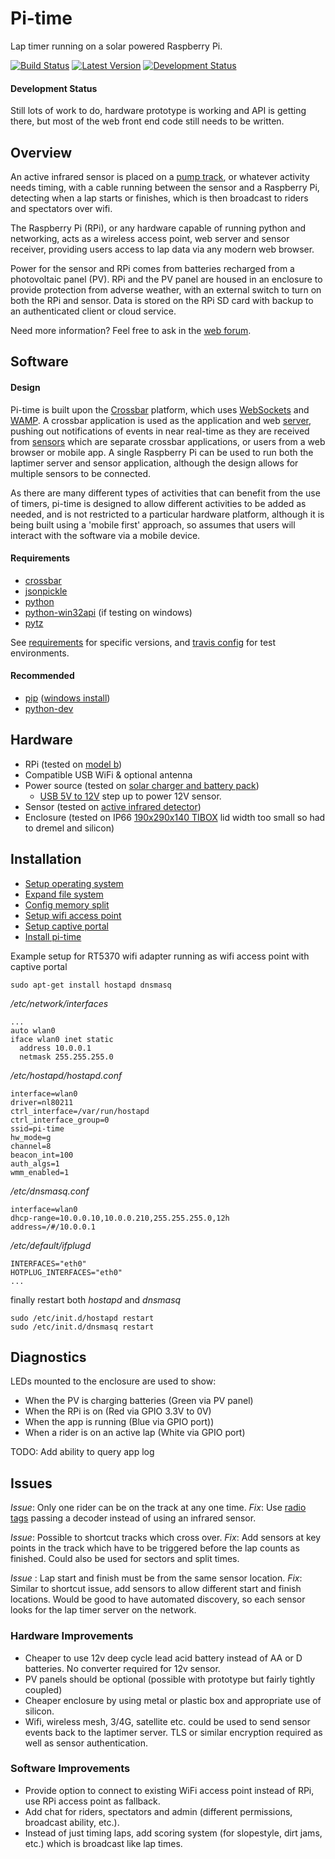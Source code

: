 # Pi-time

Lap timer running on a solar powered Raspberry Pi.

[![Build Status](https://travis-ci.org/si618/pi-time.svg?branch=master)](https://travis-ci.org/si618/pi-time)&nbsp;[![Latest Version](https://pypip.in/version/pi-time/badge.svg)](https://pypi.python.org/pypi/pi-time/)&nbsp;[![Development Status](https://pypip.in/status/pi-time/badge.svg)](https://pypi.python.org/pypi/pi-time/)

#### Development Status

Still lots of work to do, hardware prototype is working and API is getting there, but most of the web front end code still needs to be written.

## Overview

An active infrared sensor is placed on a [pump track](http://adventuresportsjournal.com/biking/pumpin-an-introduction-to-the-world-of-pump-tracks), or whatever activity needs timing, with a cable running between the sensor and a Raspberry Pi, detecting when a lap starts or finishes, which is then broadcast to riders and spectators over wifi.

The Raspberry Pi (RPi), or any hardware capable of running python and networking, acts as a wireless access point, web server and sensor receiver, providing users access to lap data via any modern web browser.

Power for the sensor and RPi comes from batteries recharged from a photovoltaic panel (PV). RPi and the PV panel are housed in an enclosure to provide protection from adverse weather, with an external switch to turn on both the RPi and sensor. Data is stored on the RPi SD card with backup to an authenticated client or cloud service.

Need more information?  Feel free to ask in the [web forum](https://groups.google.com/forum/#!forum/pi-time).  

## Software

#### Design

Pi-time is built upon the [Crossbar](http://crossbar.io/) platform, which uses [WebSockets](http://tools.ietf.org/html/rfc6455) and [WAMP](http://wamp.ws). A crossbar application is used as the application and web [server](https://github.com/si618/pi-time/tree/master/pi_time/laptimer), pushing out notifications of events in near real-time as they are received from [sensors](https://github.com/si618/pi-time/tree/master/pi_time/sensor) which are separate crossbar applications, or users from a web browser or mobile app. A single Raspberry Pi can be used to run both the laptimer server and sensor application, although the design allows for multiple sensors to be connected.

As there are many different types of activities that can benefit from the use of timers, pi-time is designed to allow different activities to be added as needed, and is not restricted to a particular hardware platform, although it is being built using a 'mobile first' approach, so assumes that users will interact with the software via a mobile device.  

#### Requirements

* [crossbar](http://crossbar.io/)
* [jsonpickle](https://github.com/jsonpickle/jsonpickle)
* [python](http://python.org/download/)
* [python-win32api](http://sourceforge.net/projects/pywin32/) (if testing on windows)
* [pytz](http://pytz.sourceforge.net/)

See [requirements](https://github.com/si618/pi-time/blob/master/requirements.txt) for specific versions, and [travis config](https://github.com/si618/pi-time/blob/master/.travis.yml) for test environments.


#### Recommended

* [pip](http://www.pip-installer.org/en/latest/installing.html) ([windows install](http://stackoverflow.com/a/12476379/44540))
* [python-dev](http://packages.debian.org/wheezy/python-dev)


## Hardware

* RPi (tested on [model b](http://au.element14.com/Raspberry_Pi))
* Compatible USB WiFi & optional antenna
* Power source (tested on [solar charger and battery pack](http://cgi.cottonpickers.plus.com/~cottonpickers/forum/viewtopic.php?f=2&t=474&sid=ec0e5edc2965ab799801f71ed28f6c23))
  * [USB 5V to 12V](http://www.ebay.com.au/itm/271176652645?ssPageName=STRK:MEWNX:IT&_trksid=p3984.m1497.l2649) step up to power 12V sensor.
* Sensor (tested on [active infrared detector](http://www.ebay.com.au/itm/350771078173?ssPageName=STRK:MEWNX:IT&_trksid=p3984.m1497.l2649))
* Enclosure (tested on IP66 [190x290x140 TIBOX](http://www.ebay.com.au/itm/121133523629?ssPageName=STRK:MEWNX:IT&_trksid=p3984.m1497.l2649) lid width too small so had to dremel and silicon)

## Installation

* [Setup operating system](http://www.raspberrypi.org/downloads)
* [Expand file system](http://elinux.org/RPi_raspi-config#expand_rootfs_-_Expand_root_partition_to_fill_SD_card)
* [Config memory split](http://elinux.org/RPi_raspi-config#memory_split_-_Change_memory_split)
* [Setup wifi access point](http://learn.adafruit.com/setting-up-a-raspberry-pi-as-a-wifi-access-point/overview)
* [Setup captive portal](http://sirlagz.net/2013/08/23/how-to-captive-portal-on-the-raspberry-pi/)
* [Install pi-time](https://pypi.python.org/pypi/pi-time)

Example setup for RT5370 wifi adapter running as wifi access point with captive portal

    sudo apt-get install hostapd dnsmasq

  */etc/network/interfaces*

    ...
    auto wlan0
    iface wlan0 inet static
      address 10.0.0.1
      netmask 255.255.255.0

  */etc/hostapd/hostapd.conf*

    interface=wlan0
    driver=nl80211
    ctrl_interface=/var/run/hostapd
    ctrl_interface_group=0
    ssid=pi-time
    hw_mode=g
    channel=8
    beacon_int=100
    auth_algs=1
    wmm_enabled=1

  */etc/dnsmasq.conf*

    interface=wlan0
    dhcp-range=10.0.0.10,10.0.0.210,255.255.255.0,12h
    address=/#/10.0.0.1

  */etc/default/ifplugd*

    INTERFACES="eth0"
    HOTPLUG_INTERFACES="eth0"
    ...

  finally restart both *hostapd* and *dnsmasq*

    sudo /etc/init.d/hostapd restart
    sudo /etc/init.d/dnsmasq restart

## Diagnostics

LEDs mounted to the enclosure are used to show:
* When the PV is charging batteries (Green via PV panel)
* When the RPi is on (Red via GPIO 3.3V to 0V)
* When the app is running (Blue via GPIO port))
* When a rider is on an active lap (White via GPIO port)

TODO: Add ability to query app log

## Issues

_Issue_:  Only one rider can be on the track at any one time.
_Fix_: Use [radio tags](https://en.wikipedia.org/wiki/Transponder_timing) passing a decoder instead of using an infrared sensor.

_Issue_:  Possible to shortcut tracks which cross over.
_Fix_: Add sensors at key points in the track which have to be triggered before the lap counts as finished. Could also be used for sectors and split times.

_Issue_ : Lap start and finish must be from the same sensor location.
_Fix_: Similar to shortcut issue, add sensors to allow different start and finish locations. Would be good to have automated discovery, so each sensor looks for the lap timer server on the network.

### Hardware Improvements

* Cheaper to use 12v deep cycle lead acid battery instead of AA or D batteries. No converter required for 12v sensor.
* PV panels should be optional (possible with prototype but fairly tightly coupled)
* Cheaper enclosure by using metal or plastic box and appropriate use of silicon.
* Wifi, wireless mesh, 3/4G, satellite etc. could be used to send sensor events back to the laptimer server. TLS or similar encryption required as well as sensor authentication.

### Software Improvements

* Provide option to connect to existing WiFi access point instead of RPi, use RPi access point as fallback.
* Add chat for riders, spectators and admin (different permissions, broadcast ability, etc.).
* Instead of just timing laps, add scoring system (for slopestyle, dirt jams, etc.) which is broadcast like lap times.

